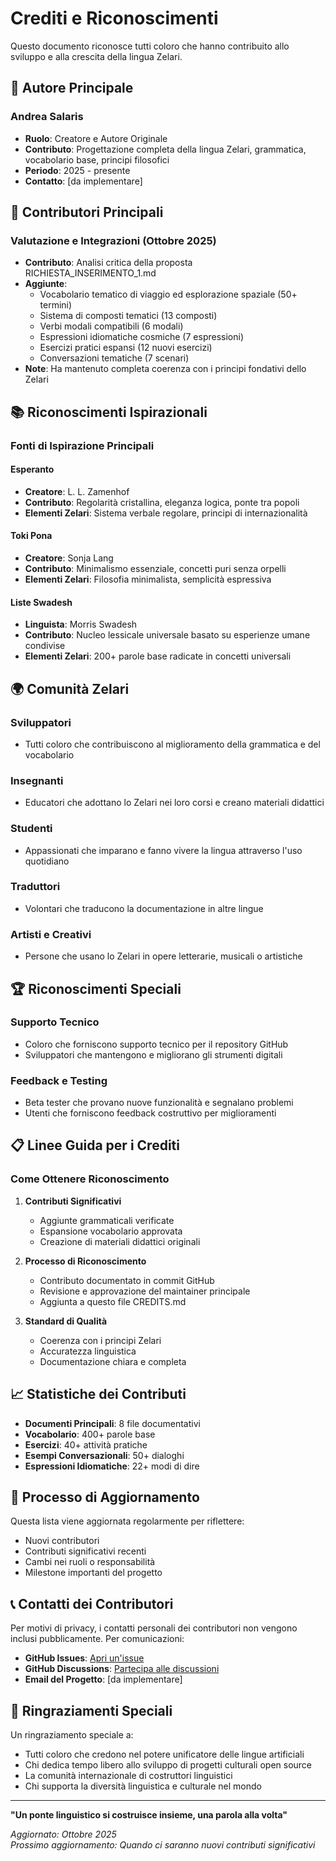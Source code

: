 # Crediti e Riconoscimenti

Questo documento riconosce tutti coloro che hanno contribuito allo sviluppo e alla crescita della lingua Zelari.

## 👑 Autore Principale

### Andrea Salaris
- **Ruolo**: Creatore e Autore Originale
- **Contributo**: Progettazione completa della lingua Zelari, grammatica, vocabolario base, principi filosofici
- **Periodo**: 2025 - presente
- **Contatto**: [da implementare]

## 🤝 Contributori Principali

### Valutazione e Integrazioni (Ottobre 2025)
- **Contributo**: Analisi critica della proposta RICHIESTA_INSERIMENTO_1.md
- **Aggiunte**: 
  - Vocabolario tematico di viaggio ed esplorazione spaziale (50+ termini)
  - Sistema di composti tematici (13 composti)
  - Verbi modali compatibili (6 modali)
  - Espressioni idiomatiche cosmiche (7 espressioni)
  - Esercizi pratici espansi (12 nuovi esercizi)
  - Conversazioni tematiche (7 scenari)
- **Note**: Ha mantenuto completa coerenza con i principi fondativi dello Zelari

## 📚 Riconoscimenti Ispirazionali

### Fonti di Ispirazione Principali

#### Esperanto
- **Creatore**: L. L. Zamenhof
- **Contributo**: Regolarità cristallina, eleganza logica, ponte tra popoli
- **Elementi Zelari**: Sistema verbale regolare, principi di internazionalità

#### Toki Pona  
- **Creatore**: Sonja Lang
- **Contributo**: Minimalismo essenziale, concetti puri senza orpelli
- **Elementi Zelari**: Filosofia minimalista, semplicità espressiva

#### Liste Swadesh
- **Linguista**: Morris Swadesh
- **Contributo**: Nucleo lessicale universale basato su esperienze umane condivise
- **Elementi Zelari**: 200+ parole base radicate in concetti universali

## 🌍 Comunità Zelari

### Sviluppatori
- Tutti coloro che contribuiscono al miglioramento della grammatica e del vocabolario

### Insegnanti
- Educatori che adottano lo Zelari nei loro corsi e creano materiali didattici

### Studenti
- Appassionati che imparano e fanno vivere la lingua attraverso l'uso quotidiano

### Traduttori
- Volontari che traducono la documentazione in altre lingue

### Artisti e Creativi
- Persone che usano lo Zelari in opere letterarie, musicali o artistiche

## 🏆 Riconoscimenti Speciali

### Supporto Tecnico
- Coloro che forniscono supporto tecnico per il repository GitHub
- Sviluppatori che mantengono e migliorano gli strumenti digitali

### Feedback e Testing
- Beta tester che provano nuove funzionalità e segnalano problemi
- Utenti che forniscono feedback costruttivo per miglioramenti

## 📋 Linee Guida per i Crediti

### Come Ottenere Riconoscimento

1. **Contributi Significativi**
   - Aggiunte grammaticali verificate
   - Espansione vocabolario approvata
   - Creazione di materiali didattici originali

2. **Processo di Riconoscimento**
   - Contributo documentato in commit GitHub
   - Revisione e approvazione del maintainer principale
   - Aggiunta a questo file CREDITS.md

3. **Standard di Qualità**
   - Coerenza con i principi Zelari
   - Accuratezza linguistica
   - Documentazione chiara e completa

## 📈 Statistiche dei Contributi

- **Documenti Principali**: 8 file documentativi
- **Vocabolario**: 400+ parole base
- **Esercizi**: 40+ attività pratiche
- **Esempi Conversazionali**: 50+ dialoghi
- **Espressioni Idiomatiche**: 22+ modi di dire

## 🔄 Processo di Aggiornamento

Questa lista viene aggiornata regolarmente per riflettere:

- Nuovi contributori
- Contributi significativi recenti
- Cambi nei ruoli o responsabilità
- Milestone importanti del progetto

## 📞 Contatti dei Contributori

Per motivi di privacy, i contatti personali dei contributori non vengono inclusi pubblicamente. Per comunicazioni:

- **GitHub Issues**: [Apri un'issue](https://github.com/showtimez/zelari-neo-linga/issues)
- **GitHub Discussions**: [Partecipa alle discussioni](https://github.com/showtimez/zelari-neo-linga/discussions)
- **Email del Progetto**: [da implementare]

## 🙏 Ringraziamenti Speciali

Un ringraziamento speciale a:

- Tutti coloro che credono nel potere unificatore delle lingue artificiali
- Chi dedica tempo libero allo sviluppo di progetti culturali open source  
- La comunità internazionale di costruttori linguistici
- Chi supporta la diversità linguistica e culturale nel mondo

---

**"Un ponte linguistico si costruisce insieme, una parola alla volta"**

*Aggiornato: Ottobre 2025*  
*Prossimo aggiornamento: Quando ci saranno nuovi contributi significativi*
